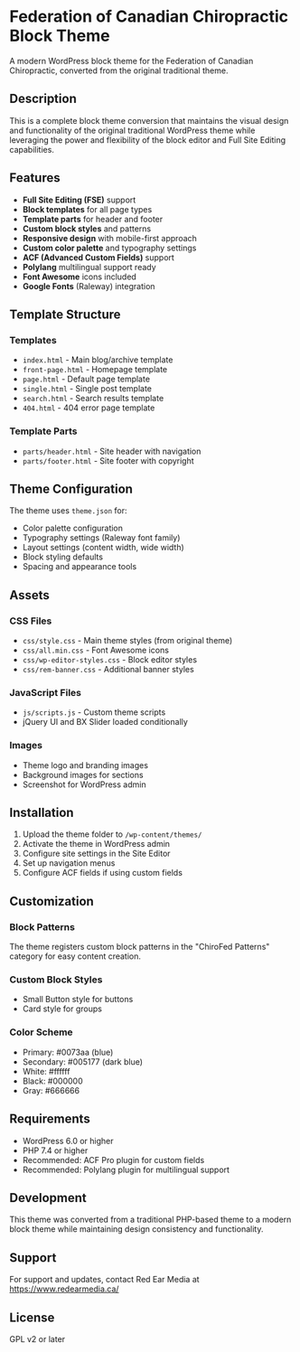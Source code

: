 # Federation of Canadian Chiropractic Block Theme

A modern WordPress block theme for the Federation of Canadian Chiropractic, converted from the original traditional theme.

## Description

This is a complete block theme conversion that maintains the visual design and functionality of the original traditional WordPress theme while leveraging the power and flexibility of the block editor and Full Site Editing capabilities.

## Features

- **Full Site Editing (FSE)** support
- **Block templates** for all page types
- **Template parts** for header and footer
- **Custom block styles** and patterns
- **Responsive design** with mobile-first approach
- **Custom color palette** and typography settings
- **ACF (Advanced Custom Fields)** support
- **Polylang** multilingual support ready
- **Font Awesome** icons included
- **Google Fonts** (Raleway) integration

## Template Structure

### Templates
- `index.html` - Main blog/archive template
- `front-page.html` - Homepage template
- `page.html` - Default page template
- `single.html` - Single post template
- `search.html` - Search results template
- `404.html` - 404 error page template

### Template Parts
- `parts/header.html` - Site header with navigation
- `parts/footer.html` - Site footer with copyright

## Theme Configuration

The theme uses `theme.json` for:
- Color palette configuration
- Typography settings (Raleway font family)
- Layout settings (content width, wide width)
- Block styling defaults
- Spacing and appearance tools

## Assets

### CSS Files
- `css/style.css` - Main theme styles (from original theme)
- `css/all.min.css` - Font Awesome icons
- `css/wp-editor-styles.css` - Block editor styles
- `css/rem-banner.css` - Additional banner styles

### JavaScript Files
- `js/scripts.js` - Custom theme scripts
- jQuery UI and BX Slider loaded conditionally

### Images
- Theme logo and branding images
- Background images for sections
- Screenshot for WordPress admin

## Installation

1. Upload the theme folder to `/wp-content/themes/`
2. Activate the theme in WordPress admin
3. Configure site settings in the Site Editor
4. Set up navigation menus
5. Configure ACF fields if using custom fields

## Customization

### Block Patterns
The theme registers custom block patterns in the "ChiroFed Patterns" category for easy content creation.

### Custom Block Styles
- Small Button style for buttons
- Card style for groups

### Color Scheme
- Primary: #0073aa (blue)
- Secondary: #005177 (dark blue)
- White: #ffffff
- Black: #000000
- Gray: #666666

## Requirements

- WordPress 6.0 or higher
- PHP 7.4 or higher
- Recommended: ACF Pro plugin for custom fields
- Recommended: Polylang plugin for multilingual support

## Development

This theme was converted from a traditional PHP-based theme to a modern block theme while maintaining design consistency and functionality.

## Support

For support and updates, contact Red Ear Media at https://www.redearmedia.ca/

## License

GPL v2 or later